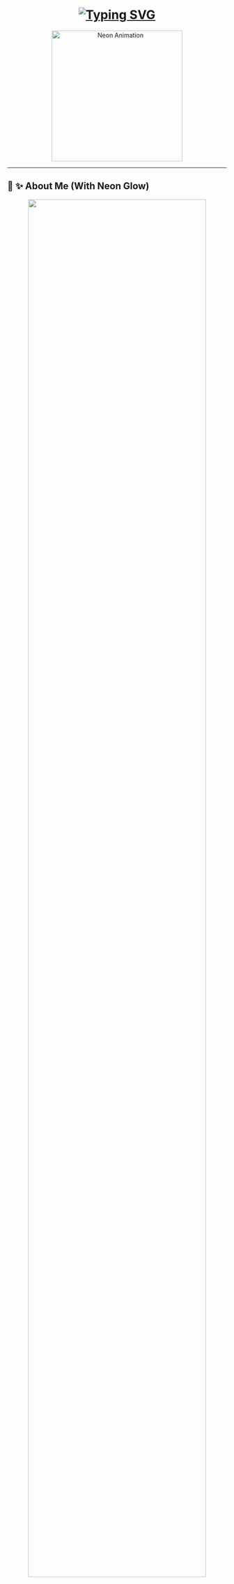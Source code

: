 <!-- 🎆 GLITCH TEXT ANIMATION BANNER -->
<h1 align="center">
  <a href="https://github.com/Ehasan07" target="_blank">
    <img src="https://readme-typing-svg.demolab.com?font=Fira+Code&weight=800&size=40&pause=1000&color=39FF14&center=true&vCenter=true&width=1000&height=80&lines=🔥+Hi+There!+I'm+Ehasan!;🚀+AI+Explorer+%7C+Full+Stack+Developer;🎨+Creative+Designer+%7C+Python+Lover" alt="Typing SVG">
  </a>
</h1>

<!-- 🛸 COOL PROFILE GIF WITH NEON EFFECT -->
<p align="center">
  <img src="https://media.giphy.com/media/ln7z2eWriiQAllfVcn/giphy.gif" width="300" alt="Neon Animation">
</p>

---

## 🌌 **✨ About Me (With Neon Glow)**

<p align="center"> <img src="https://github-profile-summary-cards.vercel.app/api/cards/profile-details?username=Ehasan07&theme=radical" width="90%"> <br> <img src="https://github-readme-stats.vercel.app/api?username=Ehasan07&show_icons=true&theme=cobalt&hide_border=true&border_radius=20&bg_color=0D1117" width="45%"> <img src="https://github-readme-stats.vercel.app/api/top-langs/?username=Ehasan07&layout=compact&theme=cobalt&bg_color=0D1117&border_radius=20" width="45%"> </p> <p align="center"> <img src="https://github-readme-activity-graph.vercel.app/graph?username=Ehasan07&theme=github-compact&area=true&border_radius=20" width="90%"> </p>
🖌️ Crafting art using: Ideogram | Freepik | ChatGPT
<p align="center"> <img src="https://source.unsplash.com/random/600x300/?ai,art,technology" width="600" style="border-radius: 20px; box-shadow: 0px 0px 50px #FF61D6;"> </p>

